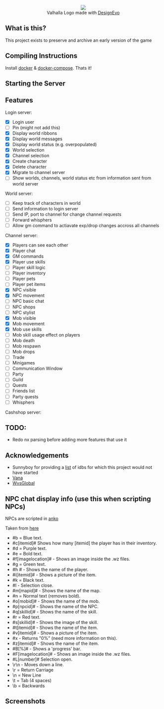 <p align="center">
  <img src="https://i.imgur.com/mo4tfJF.png"/>
  <br/>Valhalla Logo made with <a href="https://
www.designevo.com/" title="Free Online Logo Maker">DesignEvo</a>
</p>

## What is this?
This project exists to preserve and archive an early version of the game

## Compiling Instructions
Install [docker](https://docs.docker.com/install/) & [docker-compose](https://docs.docker.com/compose/install/). Thats it! 

## Starting the Server

## Features
Login server:
- [x] Login user
- [ ] Pin (might not add this)
- [x] Display world ribbons
- [x] Display world messages
- [x] Display world status (e.g. overpopulated)
- [x] World selection
- [x] Channel selection
- [x] Create character
- [x] Delete character
- [x] Migrate to channel server
- [ ] Show worlds, channels, world status etc from information sent from world server

World server:
- [ ] Keep track of characters in world
- [ ] Send information to login server
- [ ] Send IP, port to channel for change channel requests
- [ ] Forward whisphers
- [ ] Allow gm command to actiavate exp/drop changes accross all channels

Channel server:
- [x] Players can see each other
- [x] Player chat
- [x] GM commands
- [x] Player use skills
- [ ] Player skill logic
- [ ] Player inventory
- [ ] Player pets
- [ ] Player pet items
- [x] NPC visible
- [x] NPC movement
- [ ] NPC basic chat
- [ ] NPC shops
- [ ] NPC stylist
- [x] Mob visible
- [x] Mob movement
- [x] Mob use skills
- [ ] Mob skill usage effect on players
- [ ] Mob death
- [ ] Mob respawn
- [ ] Mob drops
- [ ] Trade
- [ ] Minigames
- [ ] Communication Window
- [ ] Party
- [ ] Guild
- [ ] Quests
- [ ] Friends list
- [ ] Party quests
- [ ] Whisphers

Cashshop server:

## TODO:
- Redo nx parsing before adding more features that use it

## Acknowledgements 
- Sunnyboy for providing a [list](http://forum.ragezone.com/f921/library-idbs-versions-named-addresses-987815/) of idbs for which this project would not have started
- [Vana](https://github.com/retep998/Vana)
- [WvsGlobal](https://github.com/diamondo25/WvsGlobal)

## NPC chat display info (use this when scripting NPCs)

NPCs are scripted in [anko](https://github.com/mattn/anko)

Taken from [here](http://forum.ragezone.com/f428/add-learning-npcs-start-finish-643364/)
- #b = Blue text.
- #c[itemid]# Shows how many [itemid] the player has in their inventory.
- #d = Purple text.
- #e = Bold text.
- #f[imagelocation]# - Shows an image inside the .wz files.
- #g = Green text.
- #h # - Shows the name of the player.
- #i[itemid]# - Shows a picture of the item.
- #k = Black text.
- #l - Selection close.
- #m[mapid]# - Shows the name of the map.
- #n = Normal text (removes bold).
- #o[mobid]# - Shows the name of the mob.
- #p[npcid]# - Shows the name of the NPC.
- #q[skillid]# - Shows the name of the skill.
- #r = Red text.
- #s[skillid]# - Shows the image of the skill.
- #t[itemid]# - Shows the name of the item.
- #v[itemid]# - Shows a picture of the item.
- #x - Returns "0%" (need more information on this).
- #z[itemid]# - Shows the name of the item.
- #B[%]# - Shows a 'progress' bar.
- #F[imagelocation]# - Shows an image inside the .wz files.
- #L[number]# Selection open.
- \r\n - Moves down a line.
- \r = Return Carriage
- \n = New Line
- \t = Tab (4 spaces)
- \b = Backwards



## Screenshots
